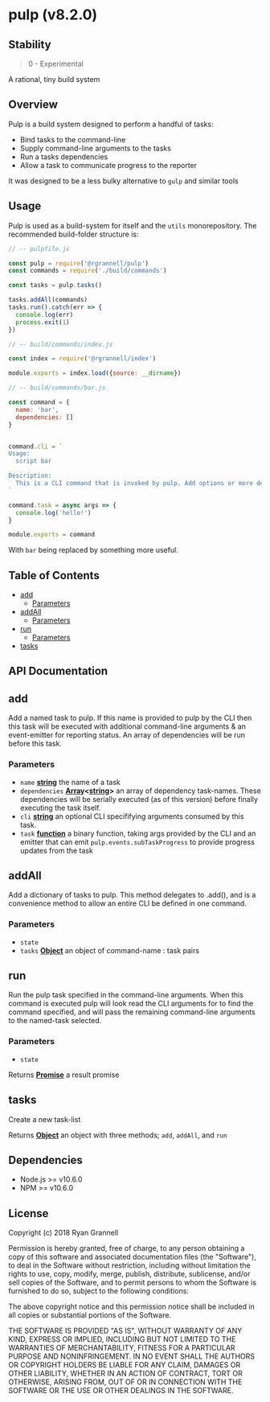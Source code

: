 
# pulp (v8.2.0)

## Stability

> 0 - Experimental

A rational, tiny build system


## Overview

Pulp is a build system designed to perform a handful of tasks:

- Bind tasks to the command-line
- Supply command-line arguments to the tasks
- Run a tasks dependencies
- Allow a task to communicate progress to the reporter

It was designed to be a less bulky alternative to `gulp` and similar tools



## Usage

Pulp is used as a build-system for itself and the `utils` monorepository. The recommended build-folder structure is:

```js
// -- pulpfile.js

const pulp = require('@rgrannell/pulp')
const commands = require('./build/commands')

const tasks = pulp.tasks()

tasks.addAll(commands)
tasks.run().catch(err => {
  console.log(err)
  process.exit(1)
})
```

```js
// -- build/commands/index.js

const index = require('@rgrannell/index')

module.exports = index.load({source: __dirname})
```

```js
// -- build/commands/bar.js

const command = {
  name: 'bar',
  dependencies: []
}


command.cli = `
Usage:
  script bar

Description:
  This is a CLI command that is invoked by pulp. Add options or more details.
`

command.task = async args => {
  console.log('hello!')
}

module.exports = command
```

With `bar` being replaced by something more useful.


## Table of Contents

- [add](#add)
  * [Parameters](#parameters)
- [addAll](#addall)
  * [Parameters](#parameters-1)
- [run](#run)
  * [Parameters](#parameters-2)
- [tasks](#tasks)

## API Documentation

<!-- Generated by documentation.js. Update this documentation by updating the source code. -->

## add

Add a named task to pulp. If this name is provided to pulp by the CLI then this task
  will be executed with additional command-line arguments & an event-emitter for reporting
  status. An array of dependencies will be run before this task.

### Parameters

-   `name` **[string][1]** the name of a task
-   `dependencies` **[Array][2]&lt;[string][1]>** an array of dependency task-names. These dependencies will be
      serially executed (as of this version) before finally executing the task itself.
-   `cli` **[string][1]** an optional CLI specififying arguments consumed by this task.
-   `task` **[function][3]** a binary function, taking args provided by the CLI and an emitter that
      can emit `pulp.events.subTaskProgress` to provide progress updates from the task

## addAll

Add a dictionary of tasks to pulp. This method delegates to .add(), and is a convenience method
  to allow an entire CLI be defined in one command.

### Parameters

-   `state`  
-   `tasks` **[Object][4]** an object of command-name : task pairs

## run

Run the pulp task specified in the command-line arguments. When this command
  is executed pulp will look read the CLI arguments for to find the command specified, and
  will pass the remaining command-line arguments to the named-task selected.

### Parameters

-   `state`  

Returns **[Promise][5]** a result promise

## tasks

Create a new task-list

Returns **[Object][4]** an object with three  methods; `add`, `addAll`, and `run`

[1]: https://developer.mozilla.org/docs/Web/JavaScript/Reference/Global_Objects/String

[2]: https://developer.mozilla.org/docs/Web/JavaScript/Reference/Global_Objects/Array

[3]: https://developer.mozilla.org/docs/Web/JavaScript/Reference/Statements/function

[4]: https://developer.mozilla.org/docs/Web/JavaScript/Reference/Global_Objects/Object

[5]: https://developer.mozilla.org/docs/Web/JavaScript/Reference/Global_Objects/Promise


## Dependencies

- Node.js >= v10.6.0
- NPM >= v10.6.0

## License

Copyright (c) 2018 Ryan Grannell

Permission is hereby granted, free of charge, to any person obtaining a copy of this software and associated documentation files (the "Software"), to deal in the Software without restriction, including without limitation the rights to use, copy, modify, merge, publish, distribute, sublicense, and/or sell copies of the Software, and to permit persons to whom the Software is furnished to do so, subject to the following conditions:

The above copyright notice and this permission notice shall be included in all copies or substantial portions of the Software.

THE SOFTWARE IS PROVIDED "AS IS", WITHOUT WARRANTY OF ANY KIND, EXPRESS OR IMPLIED, INCLUDING BUT NOT LIMITED TO THE WARRANTIES OF MERCHANTABILITY, FITNESS FOR A PARTICULAR PURPOSE AND NONINFRINGEMENT. IN NO EVENT SHALL THE AUTHORS OR COPYRIGHT HOLDERS BE LIABLE FOR ANY CLAIM, DAMAGES OR OTHER LIABILITY, WHETHER IN AN ACTION OF CONTRACT, TORT OR OTHERWISE, ARISING FROM, OUT OF OR IN CONNECTION WITH THE SOFTWARE OR THE USE OR OTHER DEALINGS IN THE SOFTWARE.

